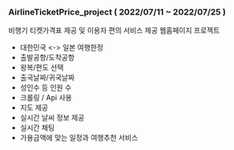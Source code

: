 ### AirlineTicketPrice_project ( 2022/07/11 ~ 2022/07/25 )

비행기 티켓가격표 제공 및 이용자 편의 서비스 제공 웹홈페이지 프로젝트

- 대한민국 <-> 일본 여행한정 
- 출발공항/도착공항
- 왕복/편도 선택
- 출국날짜/귀국날짜
- 성인수 등 인원 수
- 크롤링 / Api 사용
- 지도 제공
- 실시간 날씨 정보 제공
- 실시간 채팅
- 가용금액에 맞는 일정과 여행추천 서비스 
